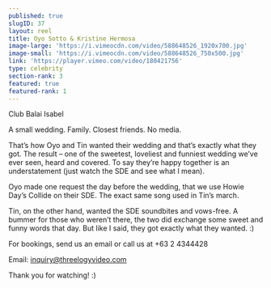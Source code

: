 ```yaml
---
published: true
slugID: 37
layout: reel
title: Oyo Sotto & Kristine Hermosa
image-large: 'https://i.vimeocdn.com/video/588648526_1920x700.jpg'
image-small: 'https://i.vimeocdn.com/video/588648526_750x500.jpg'
link: 'https://player.vimeo.com/video/180421756'
type: celebrity
section-rank: 3
featured: true
featured-rank: 1
---
```

Club Balai Isabel

A small wedding. Family. Closest friends. No media.

That’s how Oyo and Tin wanted their wedding and that’s exactly what they got. The result – one of the sweetest, loveliest and funniest wedding we’ve ever seen, heard and covered. To say they’re happy together is an understatement (just watch the SDE and see what I mean).

Oyo made one request the day before the wedding, that we use Howie Day’s Collide on their SDE. The exact same song used in Tin’s march.

Tin, on the other hand, wanted the SDE soundbites and vows-free. A bummer for those who weren’t there, the two did exchange some sweet and funny words that day. But like I said, they got exactly what they wanted. :)

For bookings, send us an email or call us at +63 2 4344428

Email: inquiry@threelogyvideo.com

Thank you for watching! :)